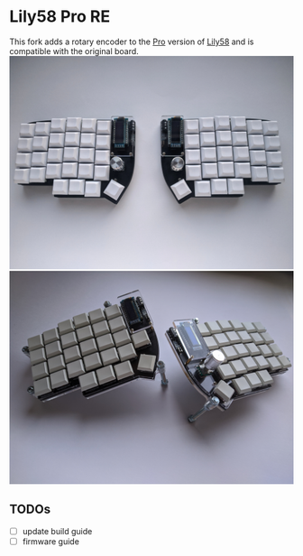# Lily58 Pro RE
This fork adds a rotary encoder to the [Pro](https://github.com/kata0510/Lily58/tree/master/Pro) version of [Lily58](https://github.com/kata0510/Lily58) and is compatible with the original board.  
![Lily58-Pic](lily58.jpg)
![Lily58-Tenting](lily58-tent.jpg)


## TODOs

- [ ] update build guide
- [ ] firmware guide

